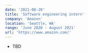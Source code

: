 ```yaml
---
date: '2021-08-20'
title: 'Software engineering intern'
company: 'Amazon'
location: 'Seattle, WA'
range: 'June 2020 - August 2021'
url: 'https://www.amazon.com/'
---
```


- TBD
